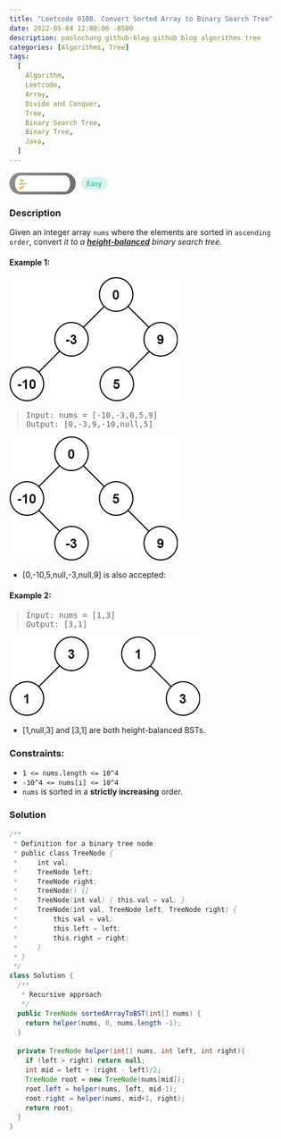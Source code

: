 ```yaml
---
title: "Leetcode 0108. Convert Sorted Array to Binary Search Tree"
date: 2022-05-04 12:00:00 -0500
description: paolochang github-blog github blog algorithms tree
categories: [Algorithms, Tree]
tags:
  [
    Algorithm,
    Leetcode,
    Array,
    Divide and Conquer,
    Tree,
    Binary Search Tree,
    Binary Tree,
    Java,
  ]
---
```


<style type='text/css'>
blockquote {
  margin-left: 14px;
}
img {
  left: 0 !important;
  transform: none !important;
  -webkit-transform: none !important;
}
[class*="summary"] {
  display: none;
}
[class*="header"] {
  display: flex;
  flex-direction: row;
  align-items: center;
  gap: 10px;
}
[class*="leet_logo"] {
  height: 29px;
  padding: 5px 10px;
  border-radius: 21px;
  background-color: #f7f7f7;
  background: linear-gradient(90deg, rgba(80,80,80,0.65) 0%, rgba(36,36,36,0.65) 100%);
}
[class*="easy"] {
  color: #00B8A3;
  font-size: 12px;
  padding: 4px 10px;
  border-radius: 21px;
  background-color: rgba(0, 184, 163, 0.15);
}
[class*="medium"] {
  color: #FFC01E;
  font-size: 12px;
  padding: 4px 10px;
  border-radius: 21px;
  background-color: #FFC01E26;
}
</style>

<div class=summary>
  Given an integer array `nums` where the elements are sorted in `ascending order`, convert _it to a height-balanced binary search tree.
  
  A height-balanced binary tree is a binary tree in which the depth of the two subtrees of every node never differs by more than one.
</div>

<div id=header class=header>
  <img class=leet_logo src="/assets/img/leetcode_logo.png" />
  <span class=easy>Easy</span>
</div>

### Description

Given an integer array `nums` where the elements are sorted in `ascending order`, convert _it to a <a href="#" data-toggle="tooltip" data-original-title="A height-balanced binary tree is a binary tree in which the depth of the two subtrees of every node never differs by more than one." style="font-weight:600;border-bottom:none;">height-balanced</a> binary search tree_.

#### Example 1:

<img src="/assets/img/leetcode_0108a1.jpeg" alt="Binary Tree Preorder Traversal" width="auto">

> <pre>
> Input: nums = [-10,-3,0,5,9]
> Output: [0,-3,9,-10,null,5]
> </pre>

<img src="/assets/img/leetcode_0108a2.jpeg" alt="Binary Tree Preorder Traversal" width="auto">

- [0,-10,5,null,-3,null,9] is also accepted:

#### Example 2:

> <pre>
> Input: nums = [1,3]
> Output: [3,1]
> </pre>

<img src="/assets/img/leetcode_0108b.jpeg" alt="Binary Tree Preorder Traversal" width="auto">

- [1,null,3] and [3,1] are both height-balanced BSTs.

### Constraints:

- `1 <= nums.length <= 10^4`
- `-10^4 <= nums[i] <= 10^4`
- `nums` is sorted in a **strictly increasing** order.

### Solution

```java
/**
 * Definition for a binary tree node.
 * public class TreeNode {
 *     int val;
 *     TreeNode left;
 *     TreeNode right;
 *     TreeNode() {}
 *     TreeNode(int val) { this.val = val; }
 *     TreeNode(int val, TreeNode left, TreeNode right) {
 *         this.val = val;
 *         this.left = left;
 *         this.right = right;
 *     }
 * }
 */
class Solution {
  /**
   * Recursive approach
   */
  public TreeNode sortedArrayToBST(int[] nums) {
    return helper(nums, 0, nums.length -1);
  }

  private TreeNode helper(int[] nums, int left, int right){
    if (left > right) return null;
    int mid = left + (right - left)/2;
    TreeNode root = new TreeNode(nums[mid]);
    root.left = helper(nums, left, mid-1);
    root.right = helper(nums, mid+1, right);
    return root;
  }
}
```

<script>
  const anchor = document.getElementById("header").querySelector("a");
  anchor.classList.remove("popup");
  anchor.style.cursor = "pointer";
  anchor.setAttribute("target", "_black");
  anchor.setAttribute("href", "https://leetcode.com/problems/convert-sorted-array-to-binary-search-tree/");
</script>
